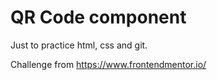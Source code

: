 # QR Code component
Just to practice html, css and git.

Challenge from https://www.frontendmentor.io/
